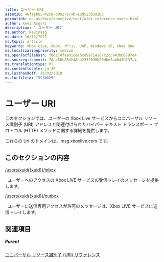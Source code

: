```yaml
---
title: ユーザー URI
assetID: 46faeb85-4256-b892-674b-e0d523b3926c
permalink: en-us/docs/xboxlive/rest/atoc-reference-users.html
author: KevinAsgari
description: " ユーザー URI"
ms.author: kevinasg
ms.date: 10/12/2017
ms.topic: article
keywords: Xbox Live, Xbox, ゲーム, UWP, Windows 10, Xbox One
ms.localizationpriority: medium
ms.openlocfilehash: f06174faa01ceebcd997141c7c2cc943b66797e4
ms.sourcegitcommit: 70ab58b88d248de2332096b20dbd6a4643d137a4
ms.translationtype: MT
ms.contentlocale: ja-JP
ms.lasthandoff: 11/02/2018
ms.locfileid: "5930829"
---
```

# <a name="users-uris"></a>ユーザー URI
 
このセクションでは、*ユーザー*の Xbox Live サービスからユニバーサル リソース識別子 (URI) アドレスと関連付けられたハイパー テキスト トランスポート プロトコル (HTTP) メソッドに関する詳細を提供します。
 
これらの Uri のドメインは、msg.xboxlive.com です。
 
<a id="ID4EFB"></a>

 
## <a name="in-this-section"></a>このセクションの内容

[/users/xuid({xuid})/inbox](uri-usersxuidinbox.md)

&nbsp;&nbsp;ユーザーへのアクセスの Xbox LIVE サービスの受信トレイのメッセージを提供します。 

[/users/xuid({xuid})/outbox](uri-usersxuidoutbox.md)

&nbsp;&nbsp;ユーザーに送信専用アクセスが許可のメッセージは、Xbox LIVE サービスに送信トレイします。 
 
<a id="ID4EOB"></a>

 
## <a name="see-also"></a>関連項目
 
<a id="ID4EQB"></a>

 
##### <a name="parent"></a>Parent 

[ユニバーサル リソース識別子 (URI) リファレンス](../atoc-xboxlivews-reference-uris.md)

   